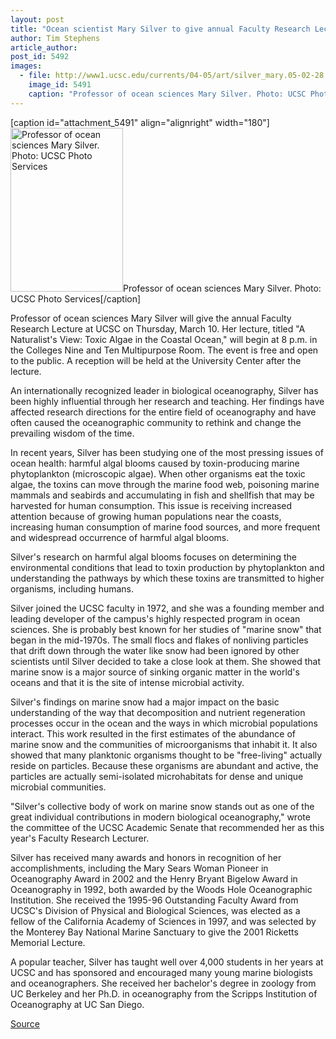```yaml
---
layout: post
title: "Ocean scientist Mary Silver to give annual Faculty Research Lecture on March 10"
author: Tim Stephens
article_author: 
post_id: 5492
images:
  - file: http://www1.ucsc.edu/currents/04-05/art/silver_mary.05-02-28.180.jpg
    image_id: 5491
    caption: "Professor of ocean sciences Mary Silver. Photo: UCSC Photo Services"
---
```


[caption id="attachment_5491" align="alignright" width="180"]<a href="http://dev-ucsc-news.pantheonsite.io/wp-content/uploads/2005/02/silver_mary.05-02-28.180.jpg"><img class="size-full wp-image-5491" src="http://dev-ucsc-news.pantheonsite.io/wp-content/uploads/2005/02/silver_mary.05-02-28.180.jpg" alt="Professor of ocean sciences Mary Silver. Photo: UCSC Photo Services" width="180" height="262" /></a>Professor of ocean sciences Mary Silver. Photo: UCSC Photo Services[/caption]
<a name="content" id="content"></a>
<p>
  Professor of ocean sciences Mary Silver will give the annual Faculty Research Lecture at UCSC on Thursday, March 10. Her lecture, titled "A Naturalist's View: Toxic Algae in the Coastal Ocean," will begin at 8 p.m. in the Colleges Nine and Ten Multipurpose Room. The event is free and open to the public. A reception will be held at the University Center after the lecture.
</p>
<p>
  An internationally recognized leader in biological oceanography, Silver has been highly influential through her research and teaching. Her findings have affected research directions for the entire field of oceanography and have often caused the oceanographic community to rethink and change the prevailing wisdom of the time.<br>
</p>
<p>
  In recent years, Silver has been studying one of the most pressing issues of ocean health: harmful algal blooms caused by toxin-producing marine phytoplankton (microscopic algae). When other organisms eat the toxic algae, the toxins can move through the marine food web, poisoning marine mammals and seabirds and accumulating in fish and shellfish that may be harvested for human consumption. This issue is receiving increased attention because of growing human populations near the coasts, increasing human consumption of marine food sources, and more frequent and widespread occurrence of harmful algal blooms.<br>
</p>
<p>
  Silver's research on harmful algal blooms focuses on determining the environmental conditions that lead to toxin production by phytoplankton and understanding the pathways by which these toxins are transmitted to higher organisms, including humans.<br>
</p>
<p>
  Silver joined the UCSC faculty in 1972, and she was a founding member and leading developer of the campus's highly respected program in ocean sciences. She is probably best known for her studies of "marine snow" that began in the mid-1970s. The small flocs and flakes of nonliving particles that drift down through the water like snow had been ignored by other scientists until Silver decided to take a close look at them. She showed that marine snow is a major source of sinking organic matter in the world's oceans and that it is the site of intense microbial activity.<br>
</p>
<p>
  Silver's findings on marine snow had a major impact on the basic understanding of the way that decomposition and nutrient regeneration processes occur in the ocean and the ways in which microbial populations interact. This work resulted in the first estimates of the abundance of marine snow and the communities of microorganisms that inhabit it. It also showed that many planktonic organisms thought to be "free-living" actually reside on particles. Because these organisms are abundant and active, the particles are actually semi-isolated microhabitats for dense and unique microbial communities.<br>
</p>
<p>
  "Silver's collective body of work on marine snow stands out as one of the great individual contributions in modern biological oceanography," wrote the committee of the UCSC Academic Senate that recommended her as this year's Faculty Research Lecturer.<br>
</p>
<p>
  Silver has received many awards and honors in recognition of her accomplishments, including the Mary Sears Woman Pioneer in Oceanography Award in 2002 and the Henry Bryant Bigelow Award in Oceanography in 1992, both awarded by the Woods Hole Oceanographic Institution. She received the 1995-96 Outstanding Faculty Award from UCSC's Division of Physical and Biological Sciences, was elected as a fellow of the California Academy of Sciences in 1997, and was selected by the Monterey Bay National Marine Sanctuary to give the 2001 Ricketts Memorial Lecture.<br>
</p>
<p>
  A popular teacher, Silver has taught well over 4,000 students in her years at UCSC and has sponsored and encouraged many young marine biologists and oceanographers. She received her bachelor's degree in zoology from UC Berkeley and her Ph.D. in oceanography from the Scripps Institution of Oceanography at UC San Diego.<br>
</p>
<p><a href="http://www1.ucsc.edu/currents/04-05/02-28/silver.asp" title="Permalink to silver">Source</a></p>
